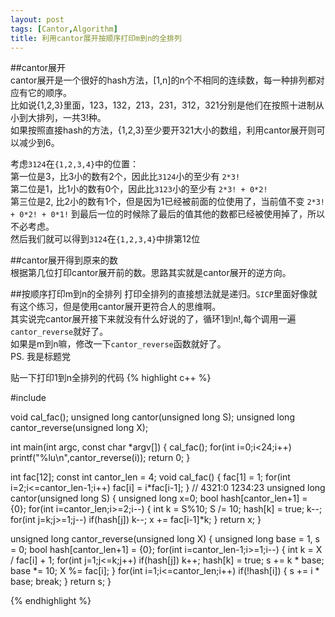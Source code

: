 ```yaml
---
layout: post
tags: [Cantor,Algorithm]
title: 利用cantor展开按顺序打印m到n的全排列
---
```


##cantor展开  
cantor展开是一个很好的hash方法，[1,n]的n个不相同的连续数，每一种排列都对应有它的顺序。  
比如说{1,2,3}里面，123，132，213，231，312，321分别是他们在按照十进制从小到大排列，一共3!种。  
如果按照直接hash的方法，{1,2,3}至少要开321大小的数组，利用cantor展开则可以减少到6。  

考虑`3124`在`{1,2,3,4}`中的位置：  
第一位是3，比3小的数有2个，因此比`3124`小的至少有 `2*3!`  
第二位是1，比1小的数有0个，因此比`3123`小的至少有 `2*3! + 0*2!`  
第三位是2, 比2小的数有1个，但是因为1已经被前面的位使用了，当前值不变 `2*3! + 0*2! + 0*1!`
到最后一位的时候除了最后的值其他的数都已经被使用掉了，所以不必考虑。  
然后我们就可以得到`3124`在`{1,2,3,4}`中排第12位

##cantor展开得到原来的数  
根据第几位打印cantor展开前的数。思路其实就是cantor展开的逆方向。

##按顺序打印m到n的全排列
打印全排列的直接想法就是递归。`SICP`里面好像就有这个练习，但是使用cantor展开更符合人的思维啊。  
其实说完cantor展开接下来就没有什么好说的了，循环1到n!,每个调用一遍`cantor_reverse`就好了。  
如果是m到n嘛，修改一下`cantor_reverse`函数就好了。  
PS. 我是标题党

贴一下打印1到n全排列的代码
{% highlight c++ %}

#include <cstdio>

void cal_fac();
unsigned long cantor(unsigned long S);
unsigned long cantor_reverse(unsigned long X);

int main(int argc, const char *argv[])
{
    cal_fac();
    for(int i=0;i<24;i++)
        printf("%lu\n",cantor_reverse(i));
    return 0;
}

int fac[12];
const int cantor_len = 4;
void cal_fac()
{
    fac[1] = 1;
    for(int i=2;i<=cantor_len-1;i++)
        fac[i] = i*fac[i-1];
}
// 4321:0   1234:23
unsigned long cantor(unsigned long S)
{
    unsigned long x=0;
    bool hash[cantor_len+1] = {0};
    for(int i=cantor_len;i>=2;i--)
    {
        int k = S%10;
        S /= 10;
        hash[k] = true;
        k--;
        for(int j=k;j>=1;j--)
            if(hash[j]) k--;
        x += fac[i-1]*k;
    }
    return x;
}

unsigned long cantor_reverse(unsigned long X)
{
   unsigned long base = 1, s = 0;
   bool hash[cantor_len+1] = {0};
   for(int i=cantor_len-1;i>=1;i--)
   {
       int k = X / fac[i] + 1;
       for(int j=1;j<=k;j++)
           if(hash[j]) k++;
       hash[k] = true;
       s += k * base;
       base *= 10;
       X %= fac[i];
   }
   for(int i=1;i<=cantor_len;i++)
       if(!hash[i])
       {
           s += i * base;
           break;
       }
   return s;
}

{% endhighlight %}

